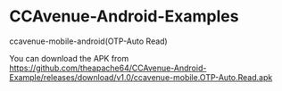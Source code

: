 # CCAvenue-Android-Examples
ccavenue-mobile-android(OTP-Auto Read)

You can download the APK from https://github.com/theapache64/CCAvenue-Android-Example/releases/download/v1.0/ccavenue-mobile.OTP-Auto.Read.apk
